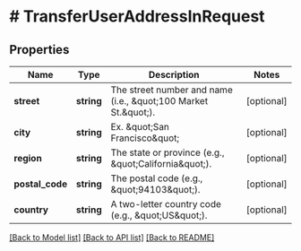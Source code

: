 # # TransferUserAddressInRequest

## Properties

Name | Type | Description | Notes
------------ | ------------- | ------------- | -------------
**street** | **string** | The street number and name (i.e., \&quot;100 Market St.\&quot;). | [optional]
**city** | **string** | Ex. \&quot;San Francisco\&quot; | [optional]
**region** | **string** | The state or province (e.g., \&quot;California\&quot;). | [optional]
**postal_code** | **string** | The postal code (e.g., \&quot;94103\&quot;). | [optional]
**country** | **string** | A two-letter country code (e.g., \&quot;US\&quot;). | [optional]

[[Back to Model list]](../../README.md#models) [[Back to API list]](../../README.md#endpoints) [[Back to README]](../../README.md)
